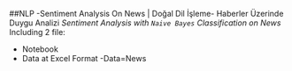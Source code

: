 ##NLP -Sentiment Analysis On News | Doğal Dil İşleme- Haberler Üzerinde Duygu Analizi
*Sentiment Analysis with `Naive Bayes` Classification on News* 
Including 2 file:
- Notebook
- Data at Excel Format -Data=News
